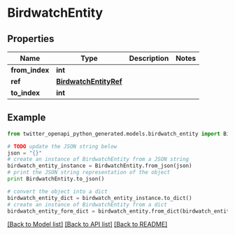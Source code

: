 # BirdwatchEntity


## Properties
Name | Type | Description | Notes
------------ | ------------- | ------------- | -------------
**from_index** | **int** |  | 
**ref** | [**BirdwatchEntityRef**](BirdwatchEntityRef.md) |  | 
**to_index** | **int** |  | 

## Example

```python
from twitter_openapi_python_generated.models.birdwatch_entity import BirdwatchEntity

# TODO update the JSON string below
json = "{}"
# create an instance of BirdwatchEntity from a JSON string
birdwatch_entity_instance = BirdwatchEntity.from_json(json)
# print the JSON string representation of the object
print BirdwatchEntity.to_json()

# convert the object into a dict
birdwatch_entity_dict = birdwatch_entity_instance.to_dict()
# create an instance of BirdwatchEntity from a dict
birdwatch_entity_form_dict = birdwatch_entity.from_dict(birdwatch_entity_dict)
```
[[Back to Model list]](../README.md#documentation-for-models) [[Back to API list]](../README.md#documentation-for-api-endpoints) [[Back to README]](../README.md)


